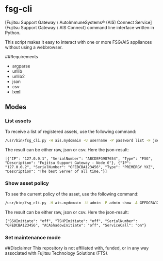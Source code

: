 # fsg-cli
[Fujitsu Support Gateway / AutoImmuneSystems® (AIS) Connect Service](Fujitsu Support Gateway / AIS Connect) command line interface written in Python.

This script makes it easy to interact with one or more FSG/AIS appliances without using a webbrowser.

##Requirements

* argparse
* urllib
* urllib2
* json
* csv
* lxml


## Modes

### List assets
To receive a list of registered assets, use the following command:

```bash
/usr/bin/fsg_cli.py -H ais.mydomain -U username -P password list -F json
```

The result can be either raw, json or csv.
Here the json-result:
```
[{"IP": "127.0.0.1", "SerialNumber": "ABCDEFG987654", "Type": "FSG", "Description": "Fujitsu Support Gateway - Node 0"}, {"IP": "127.0.0.2", "SerialNumber": "GFEDCBA123456", "Type": "PRIMERGY YXZ", "Description": "The best Server of all time."}]
```


### Show asset policy
To see the current policy of the asset, use the following command:
```bash
/usr/bin/fsg_cli.py -H ais.mydomain -U admin -P admin show -A GFEDCBA123456 -F json
```
The result can be either raw, json or csv.
Here the json-result:
```
{"SSHInitiate": "off", "TSHPInitiate": "off", "SerialNumber": "GFEDCBA123456", "ACAShadowInitiate": "off", "ServiceCall": "on"}
```

### Set maintenance mode


##Disclaimer
This repository is not affiliated with, funded, or in any way associated with Fujitsu Technology Solutions (FTS).
